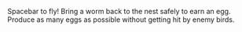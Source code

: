 Spacebar to fly! Bring a worm back to the nest safely to earn an egg. Produce as many eggs as possible without getting hit by enemy birds.